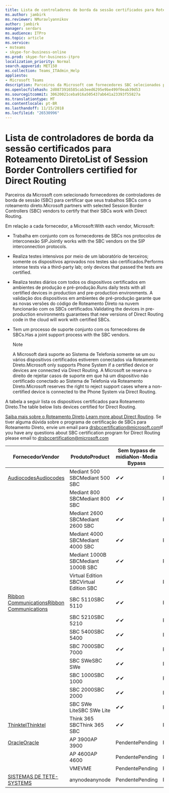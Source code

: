 ```yaml
---
title: Lista de controladores de borda da sessão certificados para Roteamento Direto
ms.author: jambirk
ms.reviewer: NMuravlyannikov
author: jambirk
manager: serdars
ms.audience: ITPro
ms.topic: article
ms.service:
- msteams
- skype-for-business-online
ms.prod: skype-for-business-itpro
localization_priority: Normal
search.appverid: MET150
ms.collection: Teams_ITAdmin_Help
appliesto:
- Microsoft Teams
description: Parceiros da Microsoft com fornecedores SBC selecionados para certificar a seus SBCs funcionam com o roteamento direto.
ms.openlocfilehash: 2d0873916585cab3eed6295e9be499f0eab39d53
ms.sourcegitcommit: 30620021ceba916a505437ab641a23393f55827a
ms.translationtype: MT
ms.contentlocale: pt-BR
ms.lasthandoff: 11/15/2018
ms.locfileid: "26530996"
---
```

# <a name="list-of-session-border-controllers-certified-for-direct-routing"></a><span data-ttu-id="0645a-103">Lista de controladores de borda da sessão certificados para Roteamento Direto</span><span class="sxs-lookup"><span data-stu-id="0645a-103">List of Session Border Controllers certified for Direct Routing</span></span>

<span data-ttu-id="0645a-104">Parceiros da Microsoft com selecionado fornecedores de controladores de borda de sessão (SBC) para certificar que seus trabalhos SBCs com o roteamento direto.</span><span class="sxs-lookup"><span data-stu-id="0645a-104">Microsoft partners with selected Session Border Controllers (SBC) vendors to certify that their SBCs work with Direct Routing.</span></span> 

<span data-ttu-id="0645a-105">Em relação a cada fornecedor, a Microsoft:</span><span class="sxs-lookup"><span data-stu-id="0645a-105">With each vendor, Microsoft:</span></span> 

- <span data-ttu-id="0645a-106">Trabalha em conjunto com os fornecedores de SBCs nos protocolos de interconexão SIP.</span><span class="sxs-lookup"><span data-stu-id="0645a-106">Jointly works with the SBC vendors on the SIP interconnection protocols.</span></span>
- <span data-ttu-id="0645a-107">Realiza testes intensivos por meio de um laboratório de terceiros; somente os dispositivos aprovados nos testes são certificados.</span><span class="sxs-lookup"><span data-stu-id="0645a-107">Performs intense tests via a third-party lab; only devices that passed the tests are certified.</span></span> 
- <span data-ttu-id="0645a-108">Realiza testes diários com todos os dispositivos certificados em ambientes de produção e pré-produção.</span><span class="sxs-lookup"><span data-stu-id="0645a-108">Runs daily tests with all certified devices in production and pre-production environments.</span></span> <span data-ttu-id="0645a-109">A validação dos dispositivos em ambientes de pré-produção garante que as novas versões do código de Roteamento Direto na nuvem funcionarão com os SBCs certificados.</span><span class="sxs-lookup"><span data-stu-id="0645a-109">Validating the devices in pre-production environments guarantees that new versions of Direct Routing code in the cloud will work with certified SBCs.</span></span> 
- <span data-ttu-id="0645a-110">Tem um processo de suporte conjunto com os fornecedores de SBCs.</span><span class="sxs-lookup"><span data-stu-id="0645a-110">Has a joint support process with the SBC vendors.</span></span>


  > [!NOTE]
  > <span data-ttu-id="0645a-111">A Microsoft dará suporte ao Sistema de Telefonia somente se um ou vários dispositivos certificados estiverem conectados via Roteamento Direto.</span><span class="sxs-lookup"><span data-stu-id="0645a-111">Microsoft only supports Phone System if a certified device or devices are connected via Direct Routing.</span></span> <span data-ttu-id="0645a-112">A Microsoft se reserva o direito de rejeitar casos de suporte em que há um dispositivo não certificado conectado ao Sistema de Telefonia via Roteamento Direto.</span><span class="sxs-lookup"><span data-stu-id="0645a-112">Microsoft reserves the right to reject support cases where a non-certified device is connected to the Phone System via Direct Routing.</span></span> 

<span data-ttu-id="0645a-113">A tabela a seguir lista os dispositivos certificados para Roteamento Direto.</span><span class="sxs-lookup"><span data-stu-id="0645a-113">The table below lists devices certified for Direct Routing.</span></span> 

<span data-ttu-id="0645a-114">[Saiba mais sobre o Roteamento Direto](https://aka.ms/dr).</span><span class="sxs-lookup"><span data-stu-id="0645a-114">[Learn more about Direct Routing](https://aka.ms/dr).</span></span> <span data-ttu-id="0645a-115">Se tiver alguma dúvida sobre o programa de certificação de SBCs para Roteamento Direto, envie um email para drsbccertification@microsoft.com</span><span class="sxs-lookup"><span data-stu-id="0645a-115">If you have any questions about SBC certification program for Direct Routing please email to drsbccertification@microsoft.com</span></span>


|                                                       <span data-ttu-id="0645a-116">Fornecedor</span><span class="sxs-lookup"><span data-stu-id="0645a-116">Vendor</span></span>                                                        |       <span data-ttu-id="0645a-117">Produto</span><span class="sxs-lookup"><span data-stu-id="0645a-117">Product</span></span>       | <span data-ttu-id="0645a-118">Sem bypass de mídia</span><span class="sxs-lookup"><span data-stu-id="0645a-118">Non-Media Bypass</span></span> | <span data-ttu-id="0645a-119">Bypass de mídia</span><span class="sxs-lookup"><span data-stu-id="0645a-119">Media Bypass</span></span> | <span data-ttu-id="0645a-120">Versão do software</span><span class="sxs-lookup"><span data-stu-id="0645a-120">Software Version</span></span> |
|---------------------------------------------------------------------------------------------------------------------|---------------------|------------------|--------------|------------------|
| [<span data-ttu-id="0645a-121">Audiocodes</span><span class="sxs-lookup"><span data-stu-id="0645a-121">Audiocodes</span></span>](https://www.audiocodes.com/solutions-products/products/products-for-microsoft-365/sbcs-media-gateways) |   <span data-ttu-id="0645a-122">Mediant 500 SBC</span><span class="sxs-lookup"><span data-stu-id="0645a-122">Mediant 500 SBC</span></span>   |     <span data-ttu-id="0645a-123">&#10004;</span><span class="sxs-lookup"><span data-stu-id="0645a-123">&#10004;</span></span>     |   <span data-ttu-id="0645a-124">Pendente</span><span class="sxs-lookup"><span data-stu-id="0645a-124">Pending</span></span>    |  <span data-ttu-id="0645a-125">7.20A.200.055</span><span class="sxs-lookup"><span data-stu-id="0645a-125">7.20A.200.055</span></span>   |
|                                                                                                                     |   <span data-ttu-id="0645a-126">Mediant 800 SBC</span><span class="sxs-lookup"><span data-stu-id="0645a-126">Mediant 800 SBC</span></span>   |     <span data-ttu-id="0645a-127">&#10004;</span><span class="sxs-lookup"><span data-stu-id="0645a-127">&#10004;</span></span>     |   <span data-ttu-id="0645a-128">Pendente</span><span class="sxs-lookup"><span data-stu-id="0645a-128">Pending</span></span>    |  <span data-ttu-id="0645a-129">7.20A.200.055</span><span class="sxs-lookup"><span data-stu-id="0645a-129">7.20A.200.055</span></span>   |
|                                                                                                                     |  <span data-ttu-id="0645a-130">Mediant 2600 SBC</span><span class="sxs-lookup"><span data-stu-id="0645a-130">Mediant 2600 SBC</span></span>   |     <span data-ttu-id="0645a-131">&#10004;</span><span class="sxs-lookup"><span data-stu-id="0645a-131">&#10004;</span></span>     |   <span data-ttu-id="0645a-132">Pendente</span><span class="sxs-lookup"><span data-stu-id="0645a-132">Pending</span></span>    |  <span data-ttu-id="0645a-133">7.20A.200.055</span><span class="sxs-lookup"><span data-stu-id="0645a-133">7.20A.200.055</span></span>   |
|                                                                                                                     |  <span data-ttu-id="0645a-134">Mediant 4000 SBC</span><span class="sxs-lookup"><span data-stu-id="0645a-134">Mediant 4000 SBC</span></span>   |     <span data-ttu-id="0645a-135">&#10004;</span><span class="sxs-lookup"><span data-stu-id="0645a-135">&#10004;</span></span>     |   <span data-ttu-id="0645a-136">Pendente</span><span class="sxs-lookup"><span data-stu-id="0645a-136">Pending</span></span>    |  <span data-ttu-id="0645a-137">7.20A.200.055</span><span class="sxs-lookup"><span data-stu-id="0645a-137">7.20A.200.055</span></span>   |
|                                                                                                                     | <span data-ttu-id="0645a-138">Mediant 1000B SBC</span><span class="sxs-lookup"><span data-stu-id="0645a-138">Mediant 1000B  SBC</span></span>  |     <span data-ttu-id="0645a-139">&#10004;</span><span class="sxs-lookup"><span data-stu-id="0645a-139">&#10004;</span></span>     |   <span data-ttu-id="0645a-140">Pendente</span><span class="sxs-lookup"><span data-stu-id="0645a-140">Pending</span></span>    |  <span data-ttu-id="0645a-141">7.20A.200.055</span><span class="sxs-lookup"><span data-stu-id="0645a-141">7.20A.200.055</span></span>   |
|                                                                                                                     | <span data-ttu-id="0645a-142">Virtual Edition SBC</span><span class="sxs-lookup"><span data-stu-id="0645a-142">Virtual Edition SBC</span></span> |     <span data-ttu-id="0645a-143">&#10004;</span><span class="sxs-lookup"><span data-stu-id="0645a-143">&#10004;</span></span>     |   <span data-ttu-id="0645a-144">Pendente</span><span class="sxs-lookup"><span data-stu-id="0645a-144">Pending</span></span>    |  <span data-ttu-id="0645a-145">7.20A.200.055</span><span class="sxs-lookup"><span data-stu-id="0645a-145">7.20A.200.055</span></span>   |
|  [<span data-ttu-id="0645a-146">Ribbon Communications</span><span class="sxs-lookup"><span data-stu-id="0645a-146">Ribbon Communications</span></span>](https://ribboncommunications.com/solutions/enterprise-solutions/microsoft-skype-business)  |      <span data-ttu-id="0645a-147">SBC 5110</span><span class="sxs-lookup"><span data-stu-id="0645a-147">SBC 5110</span></span>       |     <span data-ttu-id="0645a-148">&#10004;</span><span class="sxs-lookup"><span data-stu-id="0645a-148">&#10004;</span></span>     |   <span data-ttu-id="0645a-149">Pendente</span><span class="sxs-lookup"><span data-stu-id="0645a-149">Pending</span></span>    |       <span data-ttu-id="0645a-150">V6.2</span><span class="sxs-lookup"><span data-stu-id="0645a-150">V6.2</span></span>       |
|                                                                                                                     |      <span data-ttu-id="0645a-151">SBC 5210</span><span class="sxs-lookup"><span data-stu-id="0645a-151">SBC 5210</span></span>       |     <span data-ttu-id="0645a-152">&#10004;</span><span class="sxs-lookup"><span data-stu-id="0645a-152">&#10004;</span></span>     |   <span data-ttu-id="0645a-153">Pendente</span><span class="sxs-lookup"><span data-stu-id="0645a-153">Pending</span></span>    |       <span data-ttu-id="0645a-154">V6.2</span><span class="sxs-lookup"><span data-stu-id="0645a-154">V6.2</span></span>       |
|                                                                                                                     |      <span data-ttu-id="0645a-155">SBC 5400</span><span class="sxs-lookup"><span data-stu-id="0645a-155">SBC 5400</span></span>       |     <span data-ttu-id="0645a-156">&#10004;</span><span class="sxs-lookup"><span data-stu-id="0645a-156">&#10004;</span></span>     |   <span data-ttu-id="0645a-157">Pendente</span><span class="sxs-lookup"><span data-stu-id="0645a-157">Pending</span></span>    |       <span data-ttu-id="0645a-158">V6.2</span><span class="sxs-lookup"><span data-stu-id="0645a-158">V6.2</span></span>       |
|                                                                                                                     |      <span data-ttu-id="0645a-159">SBC 7000</span><span class="sxs-lookup"><span data-stu-id="0645a-159">SBC 7000</span></span>       |     <span data-ttu-id="0645a-160">&#10004;</span><span class="sxs-lookup"><span data-stu-id="0645a-160">&#10004;</span></span>     |   <span data-ttu-id="0645a-161">Pendente</span><span class="sxs-lookup"><span data-stu-id="0645a-161">Pending</span></span>    |       <span data-ttu-id="0645a-162">V6.2</span><span class="sxs-lookup"><span data-stu-id="0645a-162">V6.2</span></span>       |
|                                                                                                                     |       <span data-ttu-id="0645a-163">SBC SWe</span><span class="sxs-lookup"><span data-stu-id="0645a-163">SBC SWe</span></span>       |     <span data-ttu-id="0645a-164">&#10004;</span><span class="sxs-lookup"><span data-stu-id="0645a-164">&#10004;</span></span>     |   <span data-ttu-id="0645a-165">Pendente</span><span class="sxs-lookup"><span data-stu-id="0645a-165">Pending</span></span>    |       <span data-ttu-id="0645a-166">V6.2</span><span class="sxs-lookup"><span data-stu-id="0645a-166">V6.2</span></span>       |
|                                                                                                                     |      <span data-ttu-id="0645a-167">SBC 1000</span><span class="sxs-lookup"><span data-stu-id="0645a-167">SBC 1000</span></span>       |     <span data-ttu-id="0645a-168">&#10004;</span><span class="sxs-lookup"><span data-stu-id="0645a-168">&#10004;</span></span>     |   <span data-ttu-id="0645a-169">Pendente</span><span class="sxs-lookup"><span data-stu-id="0645a-169">Pending</span></span>    |      <span data-ttu-id="0645a-170">V7.0.2</span><span class="sxs-lookup"><span data-stu-id="0645a-170">V7.0.2</span></span>      |
|                                                                                                                     |      <span data-ttu-id="0645a-171">SBC 2000</span><span class="sxs-lookup"><span data-stu-id="0645a-171">SBC 2000</span></span>       |     <span data-ttu-id="0645a-172">&#10004;</span><span class="sxs-lookup"><span data-stu-id="0645a-172">&#10004;</span></span>     |   <span data-ttu-id="0645a-173">Pendente</span><span class="sxs-lookup"><span data-stu-id="0645a-173">Pending</span></span>    |      <span data-ttu-id="0645a-174">V7.0.2</span><span class="sxs-lookup"><span data-stu-id="0645a-174">V7.0.2</span></span>      |
|                                                                                                                     |    <span data-ttu-id="0645a-175">SBC SWe Lite</span><span class="sxs-lookup"><span data-stu-id="0645a-175">SBC SWe Lite</span></span>     |     <span data-ttu-id="0645a-176">&#10004;</span><span class="sxs-lookup"><span data-stu-id="0645a-176">&#10004;</span></span>     |   <span data-ttu-id="0645a-177">Pendente</span><span class="sxs-lookup"><span data-stu-id="0645a-177">Pending</span></span>    |      <span data-ttu-id="0645a-178">V7.0.4</span><span class="sxs-lookup"><span data-stu-id="0645a-178">V7.0.4</span></span>      |
|                     [<span data-ttu-id="0645a-179">Thinktel</span><span class="sxs-lookup"><span data-stu-id="0645a-179">Thinktel</span></span>](https://www.thinktel.ca/services/think-365/think-365-overview/)                      |    <span data-ttu-id="0645a-180">Think 365 SBC</span><span class="sxs-lookup"><span data-stu-id="0645a-180">Think 365 SBC</span></span>    |     <span data-ttu-id="0645a-181">&#10004;</span><span class="sxs-lookup"><span data-stu-id="0645a-181">&#10004;</span></span>     |   <span data-ttu-id="0645a-182">Pendente</span><span class="sxs-lookup"><span data-stu-id="0645a-182">Pending</span></span>    |       <span data-ttu-id="0645a-183">V1.4</span><span class="sxs-lookup"><span data-stu-id="0645a-183">V1.4</span></span>       |
|                     [<span data-ttu-id="0645a-184">Oracle</span><span class="sxs-lookup"><span data-stu-id="0645a-184">Oracle</span></span>](https://www.oracle.com/industries/communications/products/session-border-controller/index.html)                      |    <span data-ttu-id="0645a-185">AP 3900</span><span class="sxs-lookup"><span data-stu-id="0645a-185">AP 3900</span></span>       |   <span data-ttu-id="0645a-186">Pendente</span><span class="sxs-lookup"><span data-stu-id="0645a-186">Pending</span></span>    |   <span data-ttu-id="0645a-187">Pendente</span><span class="sxs-lookup"><span data-stu-id="0645a-187">Pending</span></span>  |   <span data-ttu-id="0645a-188">Pendente</span><span class="sxs-lookup"><span data-stu-id="0645a-188">Pending</span></span>    |
|                                                                                                                     |      <span data-ttu-id="0645a-189">AP 4600</span><span class="sxs-lookup"><span data-stu-id="0645a-189">AP 4600</span></span>         |    <span data-ttu-id="0645a-190">Pendente</span><span class="sxs-lookup"><span data-stu-id="0645a-190">Pending</span></span>    |   <span data-ttu-id="0645a-191">Pendente</span><span class="sxs-lookup"><span data-stu-id="0645a-191">Pending</span></span>    |      <span data-ttu-id="0645a-192">Pendente</span><span class="sxs-lookup"><span data-stu-id="0645a-192">Pending</span></span>      |
|                                                                                                                     |      <span data-ttu-id="0645a-193">VME</span><span class="sxs-lookup"><span data-stu-id="0645a-193">VME</span></span>             |    <span data-ttu-id="0645a-194">Pendente</span><span class="sxs-lookup"><span data-stu-id="0645a-194">Pending</span></span>    |   <span data-ttu-id="0645a-195">Pendente</span><span class="sxs-lookup"><span data-stu-id="0645a-195">Pending</span></span>    |      <span data-ttu-id="0645a-196">Pendente</span><span class="sxs-lookup"><span data-stu-id="0645a-196">Pending</span></span>      |
|                     [<span data-ttu-id="0645a-197">SISTEMAS DE TE</span><span class="sxs-lookup"><span data-stu-id="0645a-197">TE-SYSTEMS</span></span>](https://www.anynode.de/anynode-and-microsoft-teams/)                               |     <span data-ttu-id="0645a-198">anynode</span><span class="sxs-lookup"><span data-stu-id="0645a-198">anynode</span></span>         |    <span data-ttu-id="0645a-199">Pendente</span><span class="sxs-lookup"><span data-stu-id="0645a-199">Pending</span></span>    |   <span data-ttu-id="0645a-200">Pendente</span><span class="sxs-lookup"><span data-stu-id="0645a-200">Pending</span></span>    |      <span data-ttu-id="0645a-201">Pendente</span><span class="sxs-lookup"><span data-stu-id="0645a-201">Pending</span></span>      |
